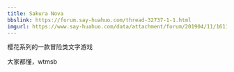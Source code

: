 ```yaml
---
title: Sakura Nova
bbslink: https://forum.say-huahuo.com/thread-32737-1-1.html
imgurl: https://www.say-huahuo.com/data/attachment/forum/201904/11/161118zb9cl58yv9qd99df.jpg
---
```


樱花系列的一款冒险类文字游戏

大家都懂，wtmsb<!--more-->
